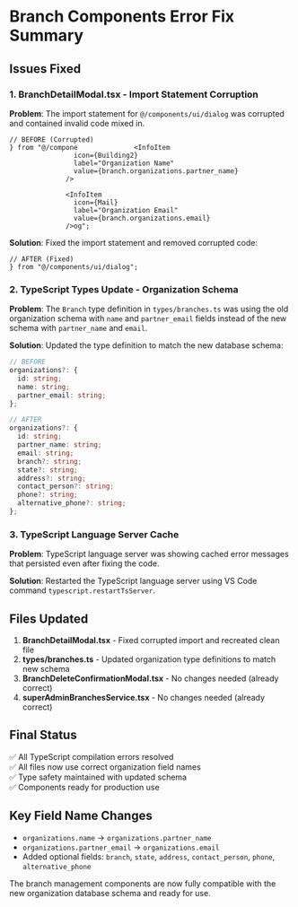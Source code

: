 # Branch Components Error Fix Summary

## Issues Fixed

### 1. BranchDetailModal.tsx - Import Statement Corruption
**Problem**: The import statement for `@/components/ui/dialog` was corrupted and contained invalid code mixed in.
```tsx
// BEFORE (Corrupted)
} from "@/compone              <InfoItem
                icon={Building2}
                label="Organization Name"
                value={branch.organizations.partner_name}
              />

              <InfoItem
                icon={Mail}
                label="Organization Email"
                value={branch.organizations.email}
              />og";
```

**Solution**: Fixed the import statement and removed corrupted code:
```tsx
// AFTER (Fixed)
} from "@/components/ui/dialog";
```

### 2. TypeScript Types Update - Organization Schema
**Problem**: The `Branch` type definition in `types/branches.ts` was using the old organization schema with `name` and `partner_email` fields instead of the new schema with `partner_name` and `email`.

**Solution**: Updated the type definition to match the new database schema:
```typescript
// BEFORE
organizations?: {
  id: string;
  name: string;
  partner_email: string;
};

// AFTER
organizations?: {
  id: string;
  partner_name: string;
  email: string;
  branch?: string;
  state?: string;
  address?: string;
  contact_person?: string;
  phone?: string;
  alternative_phone?: string;
};
```

### 3. TypeScript Language Server Cache
**Problem**: TypeScript language server was showing cached error messages that persisted even after fixing the code.

**Solution**: Restarted the TypeScript language server using VS Code command `typescript.restartTsServer`.

## Files Updated

1. **BranchDetailModal.tsx** - Fixed corrupted import and recreated clean file
2. **types/branches.ts** - Updated organization type definitions to match new schema
3. **BranchDeleteConfirmationModal.tsx** - No changes needed (already correct)
4. **superAdminBranchesService.tsx** - No changes needed (already correct)

## Final Status
✅ All TypeScript compilation errors resolved  
✅ All files now use correct organization field names  
✅ Type safety maintained with updated schema  
✅ Components ready for production use  

## Key Field Name Changes
- `organizations.name` → `organizations.partner_name`
- `organizations.partner_email` → `organizations.email`
- Added optional fields: `branch`, `state`, `address`, `contact_person`, `phone`, `alternative_phone`

The branch management components are now fully compatible with the new organization database schema and ready for use.
